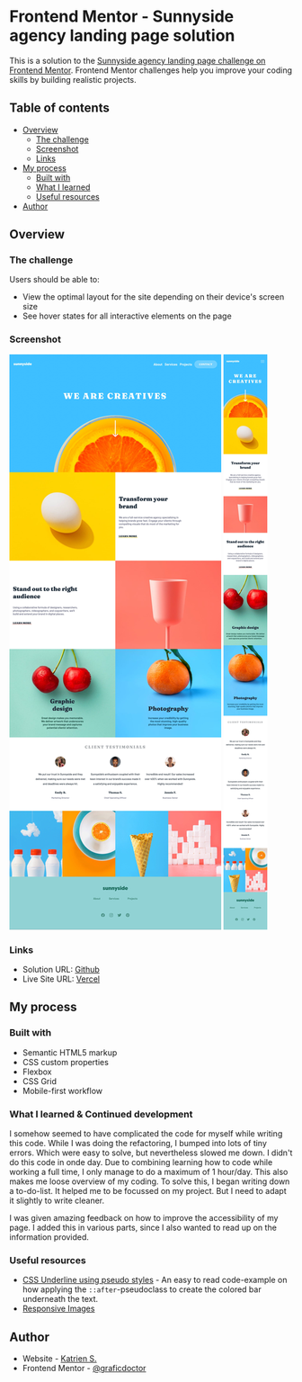 # Frontend Mentor - Sunnyside agency landing page solution

This is a solution to the [Sunnyside agency landing page challenge on Frontend Mentor](https://www.frontendmentor.io/challenges/sunnyside-agency-landing-page-7yVs3B6ef). Frontend Mentor challenges help you improve your coding skills by building realistic projects.

## Table of contents

- [Overview](#overview)
  - [The challenge](#the-challenge)
  - [Screenshot](#screenshot)
  - [Links](#links)
- [My process](#my-process)
  - [Built with](#built-with)
  - [What I learned](#what-i-learned-&-continued-development)
  - [Useful resources](#useful-resources)
- [Author](#author)

## Overview

### The challenge

Users should be able to:

- View the optimal layout for the site depending on their device's screen size
- See hover states for all interactive elements on the page

### Screenshot

![](./screenshot_desktop.jpg)
![](./screenshot_mobile.jpg)

### Links

- Solution URL: [Github](https://github.com/graficdoctor/fe-21-sunnyside-agency-landing-page-main)
- Live Site URL: [Vercel](https://fe-21-sunnyside-agency-landing-page-main.vercel.app/)

## My process

### Built with

- Semantic HTML5 markup
- CSS custom properties
- Flexbox
- CSS Grid
- Mobile-first workflow

### What I learned & Continued development

I somehow seemed to have complicated the code for myself while writing this code. While I was doing the refactoring, I bumped into lots of tiny errors. Which were easy to solve, but nevertheless slowed me down.
I didn't do this code in onde day. Due to combining learning how to code while working a full time, I only manage to do a maximum of 1 hour/day. This also makes me loose overview of my coding. To solve this, I began writing down a to-do-list. It helped me to be focussed on my project. But I need to adapt it slightly to write cleaner.

I was given amazing feedback on how to improve the accessibility of my page. I added this in various parts, since I also wanted to read up on the information provided.

### Useful resources

- [CSS Underline using pseudo styles](https://codepen.io/elb96/pen/aXKXBx) - An easy to read code-example on how applying the `::after`-pseudoclass to create the colored bar underneath the text.
- [Responsive Images](https://developer.mozilla.org/en-US/docs/Learn/HTML/Multimedia_and_embedding/Responsive_images)

## Author

- Website - [Katrien S.](https://www.katriens.be)
- Frontend Mentor - [@graficdoctor](https://www.frontendmentor.io/profile/yourusername)
